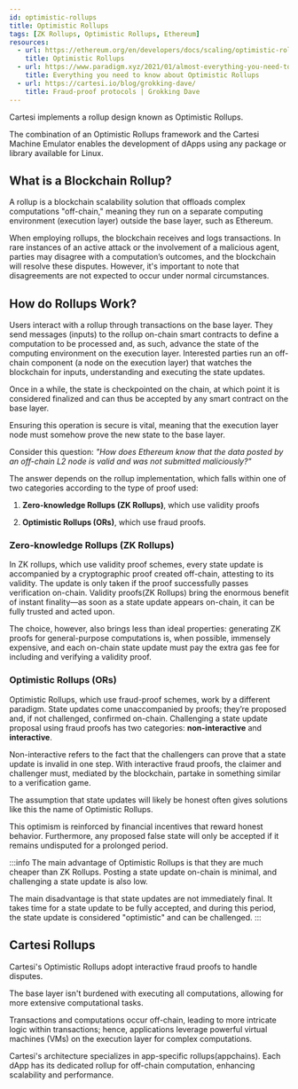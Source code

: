 ```yaml
---
id: optimistic-rollups
title: Optimistic Rollups
tags: [ZK Rollups, Optimistic Rollups, Ethereum]
resources:
  - url: https://ethereum.org/en/developers/docs/scaling/optimistic-rollups/
    title: Optimistic Rollups
  - url: https://www.paradigm.xyz/2021/01/almost-everything-you-need-to-know-about-optimistic-rollup
    title: Everything you need to know about Optimistic Rollups
  - url: https://cartesi.io/blog/grokking-dave/
    title: Fraud-proof protocols | Grokking Dave
---
```


Cartesi implements a rollup design known as Optimistic Rollups.

The combination of an Optimistic Rollups framework and the Cartesi Machine Emulator enables the development of dApps using any package or library available for Linux.

## What is a Blockchain Rollup?


A rollup is a blockchain scalability solution that offloads complex computations "off-chain," meaning they run on a separate computing environment (execution layer) outside the base layer, such as Ethereum.

When employing rollups, the blockchain receives and logs transactions. In rare instances of an active attack or the involvement of a malicious agent, parties may disagree with a computation’s outcomes, and the blockchain will resolve these disputes. However, it's important to note that disagreements are not expected to occur under normal circumstances.


## How do Rollups Work?

Users interact with a rollup through transactions on the base layer. They send messages (inputs) to the rollup on-chain smart contracts to define a computation to be processed and, as such, advance the state of the computing environment on the execution layer. Interested parties run an off-chain component (a node on the execution layer) that watches the blockchain for inputs, understanding and executing the state updates.

Once in a while, the state is checkpointed on the chain, at which point it is considered finalized and can thus be accepted by any smart contract on the base layer.

Ensuring this operation is secure is vital, meaning that the execution layer node must somehow prove the new state to the base layer.

Consider this question: _"How does Ethereum know that the data posted by an off-chain L2 node is valid and was not submitted maliciously?"_

The answer depends on the rollup implementation, which falls within one of two categories according to the type of proof used:

1. **Zero-knowledge Rollups (ZK Rollups)**, which use validity proofs

2. **Optimistic Rollups (ORs)**, which use fraud proofs.

### Zero-knowledge Rollups (ZK Rollups)

In ZK rollups, which use validity proof schemes, every state update is accompanied by a cryptographic proof created off-chain, attesting to its validity. The update is only taken if the proof successfully passes verification on-chain. Validity proofs(ZK Rollups) bring the enormous benefit of instant finality—as soon as a state update appears on-chain, it can be fully trusted and acted upon.

The choice, however, also brings less than ideal properties: generating ZK proofs for general-purpose computations is, when possible, immensely expensive, and each on-chain state update must pay the extra gas fee for including and verifying a validity proof.

### Optimistic Rollups (ORs)

Optimistic Rollups, which use fraud-proof schemes, work by a different paradigm. State updates come unaccompanied by proofs; they’re proposed and, if not challenged, confirmed on-chain. Challenging a state update proposal using fraud proofs has two categories: **non-interactive** and **interactive**.

Non-interactive refers to the fact that the challengers can prove that a state update is invalid in one step. With interactive fraud proofs, the claimer and challenger must, mediated by the blockchain, partake in something similar to a verification game.

The assumption that state updates will likely be honest often gives solutions like this the name of Optimistic Rollups.

This optimism is reinforced by financial incentives that reward honest behavior. Furthermore, any proposed false state will only be accepted if it remains undisputed for a prolonged period.

:::info
The main advantage of Optimistic Rollups is that they are much cheaper than ZK Rollups. Posting a state update on-chain is minimal, and challenging a state update is also low.

The main disadvantage is that state updates are not immediately final. It takes time for a state update to be fully accepted, and during this period, the state update is considered "optimistic" and can be challenged.
:::

## Cartesi Rollups

Cartesi's Optimistic Rollups adopt interactive fraud proofs to handle disputes.

The base layer isn't burdened with executing all computations, allowing for more extensive computational tasks.

Transactions and computations occur off-chain, leading to more intricate logic within transactions; hence, applications leverage powerful virtual machines (VMs) on the execution layer for complex computations.

Cartesi's architecture specializes in app-specific rollups(appchains). Each dApp has its dedicated rollup for off-chain computation, enhancing scalability and performance. 



